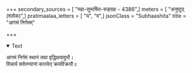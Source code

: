 +++
secondary_sources = [ "महा-सुभाषित-सङ्ग्रहः - 4386",]
meters = [ "अनुष्टुप् (श्लोक)",]
pratimaalaa_letters = [ "य", "व",]
jsonClass = "Subhaashita"
title = "आगमं निर्गमम्"

+++

<details open><summary>Text</summary>

आगमं निर्गमं स्थानं तथा वृद्धिक्षयावुभौ।  
विचार्य सर्वपण्यानां कारयेत् क्रयविक्रयौ॥
</details>
